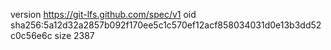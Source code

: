 version https://git-lfs.github.com/spec/v1
oid sha256:5a12d32a2857b092f170ee5c1c570ef12acf858034031d0e13b3dd52c0c56e6c
size 2387
